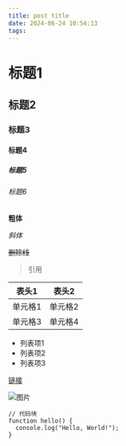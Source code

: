 ```yaml
---
title: post title
date: 2024-06-24 10:54:13
tags:
---
```


# 标题1

## 标题2

### 标题3

#### 标题4

##### 标题5

###### 标题6

**粗体**

*斜体*

~~删除线~~

> 引用

| 表头1 | 表头2 |
| ------ | ------ |
| 单元格1 | 单元格2 |
| 单元格3 | 单元格4 |

- 列表项1
- 列表项2
- 列表项3

[链接](https://www.example.com)

![图片](https://www.example.com/image.jpg)

```
// 代码块
function hello() {
  console.log("Hello, World!");
}
```
    